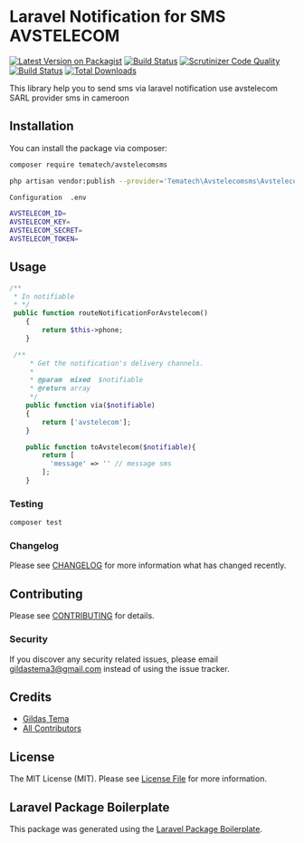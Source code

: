 # Laravel Notification for SMS AVSTELECOM

[![Latest Version on Packagist](https://img.shields.io/packagist/v/tematech/avstelecomsms.svg?style=flat-square)](https://packagist.org/packages/tematech/avstelecomsms)
[![Build Status](https://img.shields.io/travis/gildastema/avstelecom-sms-notification/master.svg?style=flat-square)](https://travis-ci.org/gildastema/avstelecom-sms-notification)
[![Scrutinizer Code Quality](https://scrutinizer-ci.com/g/gildastema/avstelecom-sms-notification/badges/quality-score.png?b=master)](https://scrutinizer-ci.com/g/gildastema/avstelecom-sms-notification/?branch=master)
[![Build Status](https://scrutinizer-ci.com/g/gildastema/avstelecom-sms-notification/badges/build.png?b=master)](https://scrutinizer-ci.com/g/gildastema/avstelecom-sms-notification/build-status/master)
[![Total Downloads](https://img.shields.io/packagist/dt/tematech/avstelecomsms.svg?style=flat-square)](https://packagist.org/packages/tematech/avstelecomsms)

This library help you to send sms via laravel notification use avstelecom SARL 
provider sms in cameroon 

## Installation

You can install the package via composer:

```bash
composer require tematech/avstelecomsms

php artisan vendor:publish --provider='Tematech\Avstelecomsms\AvstelecomsmsServiceProvider'

Configuration  .env 

AVSTELECOM_ID=
AVSTELECOM_KEY=
AVSTELECOM_SECRET=
AVSTELECOM_TOKEN=
```

## Usage

``` php
/**
 * In notifiable 
 * */
 public function routeNotificationForAvstelecom()
    {
        return $this->phone;
    }

 /**
     * Get the notification's delivery channels.
     *
     * @param  mixed  $notifiable
     * @return array
     */
    public function via($notifiable)
    {
        return ['avstelecom'];
    }

    public function toAvstelecom($notifiable){
        return [
          'message' => '' // message sms
        ];
    }
```

### Testing

``` bash
composer test
```

### Changelog

Please see [CHANGELOG](CHANGELOG.md) for more information what has changed recently.

## Contributing

Please see [CONTRIBUTING](CONTRIBUTING.md) for details.

### Security

If you discover any security related issues, please email gildastema3@gmail.com instead of using the issue tracker.

## Credits

- [Gildas Tema](https://github.com/tematech)
- [All Contributors](../../contributors)

## License

The MIT License (MIT). Please see [License File](LICENSE.md) for more information.

## Laravel Package Boilerplate

This package was generated using the [Laravel Package Boilerplate](https://laravelpackageboilerplate.com).
